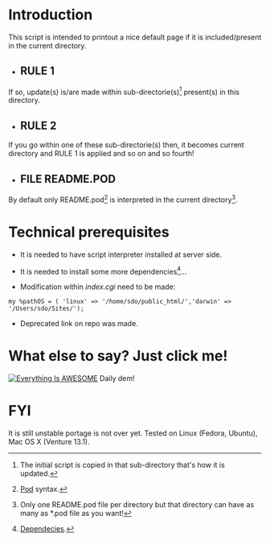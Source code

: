 # Introduction

This script is intended to printout a nice default page if it is included/present in the current directory.

- ## RULE 1

If so, update(s) is/are made within sub-directorie(s)[^1]  present(s) in this directory.

- ## RULE 2

If you go within one of these sub-directorie(s) then, it becomes current directory and RULE 1 is applied and so on and so fourth!

- ## FILE README.POD

By default only README.pod[^3] is interpreted in the current directory[^2].

# Technical prerequisites

- It is needed to have script interpreter installed at server side.

- It is needed to install some more dependencies[^4]...

- Modification within *index.cgi* need to be made:

```
my %pathOS = ( 'linux' => '/home/sdo/public_html/','darwin' => '/Users/sdo/Sites/');
```

- Deprecated link on repo was made.

# What else to say? Just click me!

[![Everything Is AWESOME](https://i.imgur.com/k9Fbtv9.png)](https://youtu.be/sYGizBhjti4) Daily dem!

# FYI

It is still unstable portage is not over yet. Tested on Linux (Fedora, Ubuntu), Mac OS X (Venture 13.1).

[^1]: The initial script is copied in that sub-directory that's how it is updated.
[^2]: Only one README.pod file per directory but that directory can have as many as *.pod file as you want!
[^3]: [Pod](https://perldoc.perl.org/perlpod) syntax.
[^4]: [Dependecies](https://www.cpan.org/). 
